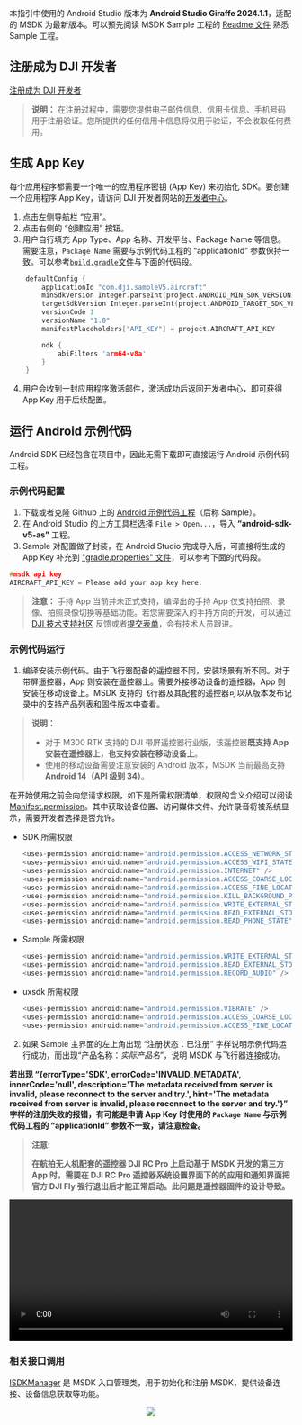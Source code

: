 本指引中使用的 Android Studio 版本为 **Android Studio Giraffe 2024.1.1**，适配的 MSDK 为最新版本。可以预先阅读 MSDK Sample 工程的 [Readme 文件](https://github.com/dji-sdk/Mobile-SDK-Android-V5/blob/dev-sdk-main/README_CN.md) 熟悉 Sample 工程。

## 注册成为 DJI 开发者

[注册成为 DJI 开发者](https://account.dji.com/register?appId=dji_sdk&backUrl=https%3A%2F%2Fdeveloper.dji.com%2Fuser&locale)

> **说明：** 在注册过程中，需要您提供电子邮件信息、信用卡信息、手机号码用于注册验证。您所提供的任何信用卡信息将仅用于验证，不会收取任何费用。

## 生成 App Key

每个应用程序都需要一个唯一的应用程序密钥 (App Key) 来初始化 SDK。要创建一个应用程序 App Key，请访问 DJI 开发者网站的[开发者中心](https://developer.dji.com/user)。

1. 点击左侧导航栏 “应用”。
2. 点击右侧的 “创建应用” 按钮。
3. 用户自行填充 App Type、App 名称、开发平台、Package Name 等信息。需要注意，`Package Name` 需要与示例代码工程的 “applicationId” 参数保持一致。可以参考[`build.gradle`文件](https://github.com/dji-sdk/Mobile-SDK-Android-V5/blob/dev-sdk-main/SampleCode-V5/android-sdk-v5-sample/build.gradle)与下面的代码段。

```c
    defaultConfig {
        applicationId "com.dji.sampleV5.aircraft"
        minSdkVersion Integer.parseInt(project.ANDROID_MIN_SDK_VERSION)
        targetSdkVersion Integer.parseInt(project.ANDROID_TARGET_SDK_VERSION)
        versionCode 1
        versionName "1.0"
        manifestPlaceholders["API_KEY"] = project.AIRCRAFT_API_KEY

        ndk {
            abiFilters 'arm64-v8a'
        }
    }
```

4. 用户会收到一封应用程序激活邮件，激活成功后返回开发者中心，即可获得 App Key 用于后续配置。


## 运行 Android 示例代码

Android SDK 已经包含在项目中，因此无需下载即可直接运行 Android 示例代码工程。

### 示例代码配置

1. 下载或者克隆 Github 上的 [Android 示例代码工程](https://github.com/dji-sdk/Mobile-SDK-Android-V5)（后称 Sample）。
2. 在 Android Studio 的上方工具栏选择 `File > Open...`，导入 **“android-sdk-v5-as”** 工程。
3. Sample 对配置做了封装，在 Android Studio 完成导入后，可直接将生成的 App Key 补充到 ["gradle.properties" 文件](https://github.com/dji-sdk/Mobile-SDK-Android-V5/blob/dev-sdk-main/SampleCode-V5/android-sdk-v5-as/gradle.properties)，可以参考下面的代码段。

```c
#msdk api key
AIRCRAFT_API_KEY = Please add your app key here.
```

> **注意：** 手持 App 当前并未正式支持，编译出的手持 App 仅支持拍照、录像、拍照录像切换等基础功能。若您需要深入的手持方向的开发，可以通过[DJI 技术支持社区](https://sdk-forum.dji.net/hc/zh-cn) 反馈或者[提交表单](https://sdk-forum.dji.net/hc/zh-cn/requests/new)，会有技术人员跟进。


### 示例代码运行

1. 编译安装示例代码。由于飞行器配备的遥控器不同，安装场景有所不同。对于带屏遥控器，App 则安装在遥控器上。需要外接移动设备的遥控器，App 则安装在移动设备上。MSDK 支持的飞行器及其配套的遥控器可以从版本发布记录中的[支持产品列表和固件版本](https://developer.dji.com/doc/mobile-sdk-tutorial/cn/)中查看。

> **说明：**
> 
> * 对于 M300 RTK 支持的 DJI 带屏遥控器行业版，该遥控器**既支持 App 安装在遥控器上，也支持安装在移动设备上**。
> * 使用的移动设备需要注意安装的 Android 版本，MSDK 当前最高支持 **Android 14（API 级别 34）**。

在开始使用之前会向您请求权限，如下是所需权限清单，权限的含义介绍可以阅读 [Manifest.permission](https://developer.android.com/reference/android/Manifest.permission)。其中获取设备位置、访问媒体文件、允许录音将被系统显示，需要开发者选择是否允许。

* SDK 所需权限

  ```c
  <uses-permission android:name="android.permission.ACCESS_NETWORK_STATE" />
  <uses-permission android:name="android.permission.ACCESS_WIFI_STATE" />
  <uses-permission android:name="android.permission.INTERNET" />
  <uses-permission android:name="android.permission.ACCESS_COARSE_LOCATION" />
  <uses-permission android:name="android.permission.ACCESS_FINE_LOCATION" />
  <uses-permission android:name="android.permission.KILL_BACKGROUND_PROCESSES"/>
  <uses-permission android:name="android.permission.WRITE_EXTERNAL_STORAGE"/>
  <uses-permission android:name="android.permission.READ_EXTERNAL_STORAGE" />
  <uses-permission android:name="android.permission.READ_PHONE_STATE" />
  ```

* Sample 所需权限

  ```c
  <uses-permission android:name="android.permission.WRITE_EXTERNAL_STORAGE" />
  <uses-permission android:name="android.permission.READ_EXTERNAL_STORAGE" />
  <uses-permission android:name="android.permission.RECORD_AUDIO" />
  ```

* uxsdk 所需权限

  ```c
  <uses-permission android:name="android.permission.VIBRATE" />
  <uses-permission android:name="android.permission.ACCESS_COARSE_LOCATION" />
  <uses-permission android:name="android.permission.ACCESS_FINE_LOCATION" />
  ```

2. 如果 Sample 主界面的左上角出现 “注册状态：已注册” 字样说明示例代码运行成功，而出现“产品名称：*实际产品名*”，说明 MSDK 与飞行器连接成功。

**若出现 “{errorType='SDK', errorCode='INVALID_METADATA', innerCode='null', description='The metadata received from server is invalid, please reconnect to the server and try.', hint='The metadata received from server is invalid, please reconnect to the server and try.'}” 字样的注册失败的报错，有可能是申请 App Key 时使用的 `Package Name` 与示例代码工程的 “applicationId” 参数不一致，请注意检查。**

> **注意:**
>
> **在航拍无人机配套的遥控器 DJI RC Pro 上启动基于 MSDK 开发的第三方 App 时，需要在 DJI RC Pro 遥控器系统设置界面下的的应用和通知界面把官方 DJI Fly 强行退出后才能正常启动。此问题是遥控器固件的设计导致。** 

<video controls width ="100%">

<source src="https://terra-1-g.djicdn.com/fee90c2e03e04e8da67ea6f56365fc76/SDK%20%E6%96%87%E6%A1%A3/MSDK/5.11.0/DJI%20RC%20Pro_cn.mp4" type = "video/mp4">

</video>

### 相关接口调用

[ISDKManager](https://developer.dji.com/cn/api-reference-v5/android-api/Components/SDKManager/DJISDKManager.html) 是 MSDK 入口管理类，用于初始化和注册 MSDK，提供设备连接、设备信息获取等功能。

<div align=center>
<img src="https://terra-1-g.djicdn.com/71a7d383e71a4fb8887a310eb746b47f/msdk/Documentation/v5.5/run-sample.png" style="width:auto"/></div>
